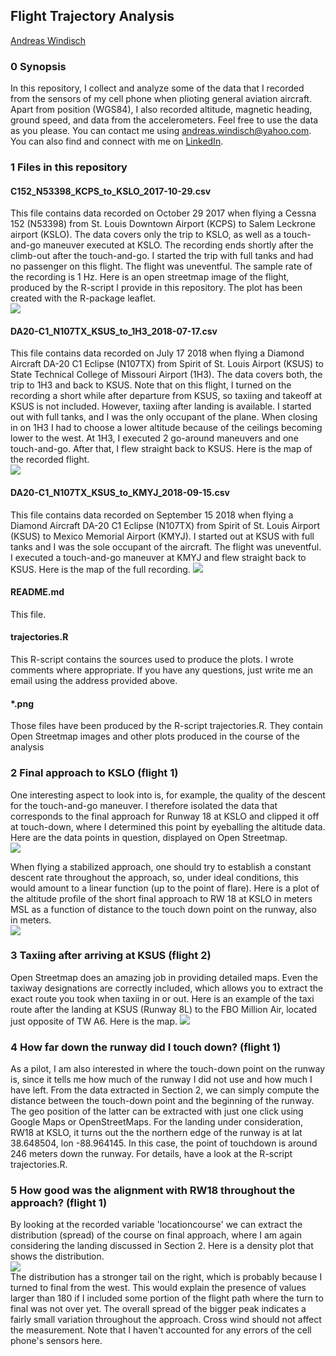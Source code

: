 ## Flight Trajectory Analysis   
[Andreas Windisch](https://www.linkedin.com/in/andreas-windisch-physics/)
   
### 0 Synopsis   
In this repository, I collect and analyze some of the data that I recorded from the sensors of my cell phone when plioting general aviation aircraft. Apart from position (WGS84), I also recorded altitude, magnetic heading, ground speed, and data from the accelerometers.
Feel free to use the data as you please. You can contact me using andreas.windisch@yahoo.com. You can also find and connect with me on [LinkedIn](https://www.linkedin.com/in/andreas-windisch-physics/).

### 1 Files in this repository   

#### C152_N53398_KCPS_to_KSLO_2017-10-29.csv     
This file contains data recorded on October 29 2017 when flying a Cessna 152 (N53398) from St. Louis Downtown Airport (KCPS) to Salem Leckrone airport (KSLO). The data covers only the trip to KSLO, as well as a touch-and-go maneuver executed at KSLO. The recording ends shortly after the climb-out after the touch-and-go. I started the trip with full tanks and had no passenger on this flight. The flight was uneventful. The sample rate of the recording is 1 Hz. Here is an open streetmap image of the flight, produced by the R-script I provide in this repository. The plot has been created with the R-package leaflet.    
![](flight1_map.png)

#### DA20-C1_N107TX_KSUS_to_1H3_2018-07-17.csv   
This file contains data recorded on July 17 2018 when flying a Diamond Aircraft DA-20 C1 Eclipse (N107TX) from Spirit of St. Louis Airport (KSUS) to State Technical College of Missouri Airport (1H3). The data covers both, the trip to 1H3 and back to KSUS. Note that on this flight, I turned on the recording a short while after departure from KSUS, so taxiing and takeoff at KSUS is not included. However, taxiing after landing is available. I started out with full tanks, and I was the only occupant of the plane. When closing in on 1H3 I had to choose a lower altitude because of the ceilings becoming lower to the west. At 1H3, I executed 2 go-around maneuvers and one touch-and-go. After that, I flew straight back to KSUS. Here is the map of the recorded flight.   
![](flight2_map.png)

#### DA20-C1_N107TX_KSUS_to_KMYJ_2018-09-15.csv 
This file contains data recorded on September 15 2018 when flying a Diamond Aircraft DA-20 C1 Eclipse (N107TX) from Spirit of St. Louis Airport (KSUS) to Mexico Memorial Airport (KMYJ). I started out at KSUS with full tanks and I was the sole occupant of the aircraft. The flight was uneventful. I executed a touch-and-go maneuver at KMYJ and flew straight back to KSUS. Here is the map of the full recording. 
![](flight3_map.png)


#### README.md   
This file.   
   

#### trajectories.R   
This R-script contains the sources used to produce the plots. I wrote comments where appropriate. If you have any questions, just write me an email using the address provided above.   
   
#### \*.png
Those files have been produced by the R-script trajectories.R. They contain Open Streetmap images and other plots produced in the course of the analysis


### 2 Final approach to KSLO (flight 1)
One interesting aspect to look into is, for example, the quality of the descent for the touch-and-go maneuver. I therefore isolated the data that corresponds to the final approach for Runway 18 at KSLO and clipped it off at touch-down, where I determined this point by eyeballing the altitude data. Here are the data points in question, displayed on Open Streetmap.   
![](landing1_map.png)

When flying a stabilized approach, one should try to establish a constant descent rate throughout the approach, so, under ideal conditions, this would amount to a linear function (up to the point of flare). Here is a plot of the altitude profile of the short final approach to RW 18 at KSLO in meters MSL as a function of distance to the touch down point on the runway, also in meters.  
![](ldg1.png)
   
### 3 Taxiing after arriving at KSUS (flight 2)
Open Streetmap does an amazing job in providing detailed maps. Even the taxiway designations are correctly included, which allows you to extract the exact route you took when taxiing in or out. Here is an example of the taxi route after the landing at KSUS (Runway 8L) to the FBO Million Air, located just opposite of TW A6. Here is the map.
![](taxi2_map.png)
      
### 4 How far down the runway did I touch down? (flight 1)
As a pilot, I am also interested in where the touch-down point on the runway is, since it tells me how much of the runway I did not use and how much I have left. From the data extracted in Section 2, we can simply compute the distance between the touch-down point and the beginning of the runway. The geo position of the latter can be extracted with just one click using Google Maps or OpenStreetMaps. For the landing under consideration, RW18 at KSLO, it turns out the the northern edge of the runway is at lat 38.648504, lon -88.964145. 
In this case, the point of touchdown is around 246 meters down the runway. For details, have a look at the R-script trajectories.R.
   
### 5 How good was the alignment with RW18 throughout the approach? (flight 1)
By looking at the recorded variable 'locationcourse' we can extract the distribution (spread) of the course on final approach, where I am again considering the landing discussed in Section 2. Here is a density plot that shows the distribution.   
![](ldg1hdg.png)   
The distribution has a stronger tail on the right, which is probably because I turned to final from the west. This would explain the presence of values larger than 180 if I included some portion of the flight path where the turn to final was not over yet. The overall spread of the bigger peak indicates a fairly small variation throughout the approach. Cross wind should not affect the measurement. Note that I haven't accounted for any errors of the cell phone's sensors here. 
   
      

     

      
